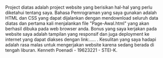 Project diatas adalah project website yang berisikan hal-hal yang perlu diketahui tentang saya. Bahasa Pemrograman yang saya gunakan adalah HTML dan CSS yang dapat dijalankan dengan mendownload seluruh data diatas dan pertama kali menjalankan file "Page-Awal.html" yang akan berhasil dibuka pada web browser anda. Bonus yang saya kerjakan pada website saya adalah tampilan yang responsif dan juga deployment ke internet yang dapat diakses dengan link:..... . Kesulitan yang saya hadapi adalah rasa malas untuk mengerjakan website karena sedang berada di tengah liburan. Kenneth Poenadi - 19623221 - STEI-K.
